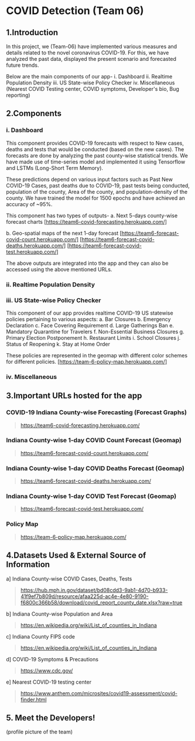 # COVID Detection (Team 06)

## 1.Introduction
In this project, we (Team-06) have implemented various measures and details related to the novel coronavirus COVID-19. For this, we have analyzed the past data, displayed the present scenario and forecasted future trends. 

Below are the main components of our app-
i.   Dashboard
ii.  Realtime Population Density
iii. US State-wise Policy Checker
iv.  Miscellaneous (Nearest COVID Testing center, COVID symptoms, Developer's bio, Bug reporting)


## 2.Components

### i. Dashboard
This component provides COVID-19 forecasts with respect to New cases, deaths and tests that would be conducted (based on the new cases). The forecasts are done by analyzing the past county-wise statistical trends. We have made use of time-series model and implemented it using Tensorflow and LSTMs (Long-Short Term Memory). 

These predictions depend on various input factors such as Past New COVID-19 Cases, past deaths due to COVID-19, past tests being conducted, population of the county, Area of the county, and population-density of the county. We have trained the model for 1500 epochs and have achieved an accuracy of ~95%. 

This component has two types of outputs-
a. Next 5-days county-wise forecast charts
[https://team6-covid-forecasting.herokuapp.com/]

b. Geo-spatial maps of the next 1-day forecast
[https://team6-forecast-covid-count.herokuapp.com/]
[https://team6-forecast-covid-deaths.herokuapp.com/]
[https://team6-forecast-covid-test.herokuapp.com/]


The above outputs are integrated into the app and they can also be accessed using the above mentioned URLs.


### ii. Realtime Population Density


### iii. US State-wise Policy Checker
This component of our app provides realtime COVID-19 US statewise policies pertaining to various aspects:
a. Bar Closures
b. Emergency Declaration
c. Face Covering Requirement
d. Large Gatherings Ban
e. Mandatory Quarantine for Travelers
f. Non-Essential Business Closures
g. Primary Election Postponement
h. Restaurant Limits
i. School Closures
j. Status of Reopening
k. Stay at Home Order

These policies are represented in the geomap with different color schemes for different policies.
[https://team-6-policy-map.herokuapp.com/]

### iv. Miscellaneous




## 3.Important URLs hosted for the app

### COVID-19 Indiana County-wise Forecasting (Forecast Graphs)
> https://team6-covid-forecasting.herokuapp.com/

### Indiana County-wise 1-day COVID Count Forecast (Geomap)
> https://team6-forecast-covid-count.herokuapp.com/

### Indiana County-wise 1-day COVID Deaths Forecast (Geomap)
> https://team6-forecast-covid-deaths.herokuapp.com/

### Indiana County-wise 1-day COVID Test Forecast (Geomap)
> https://team6-forecast-covid-test.herokuapp.com/

### Policy Map
> https://team-6-policy-map.herokuapp.com/



## 4.Datasets Used & External Source of Information
a] Indiana County-wise COVID Cases, Deaths, Tests
> https://hub.mph.in.gov/dataset/bd08cdd3-9ab1-4d70-b933-41f9ef7b809d/resource/afaa225d-ac4e-4e80-9190-f6800c366b58/download/covid_report_county_date.xlsx?raw=true

b] Indiana County-wise Population and Area
> https://en.wikipedia.org/wiki/List_of_counties_in_Indiana

c] Indiana County FIPS code
> https://en.wikipedia.org/wiki/List_of_counties_in_Indiana

d] COVID-19 Symptoms & Precautions
> https://www.cdc.gov/

e] Nearest COVID-19 testing center
> https://www.anthem.com/microsites/covid19-assessment/covid-finder.html




## 5. Meet the Developers!
(profile picture of the team)